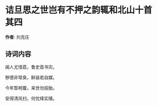 # 诘旦思之世岂有不押之韵辄和北山十首  其四

**作者**: 刘克庄

## 诗词内容

闽人尤惜荔，鲁史首书灾。

秽德非常臭，鲜装若自媒。

今年暂枵腹，来世勿投胎。

安得清风扫，何忧绛实隤。

